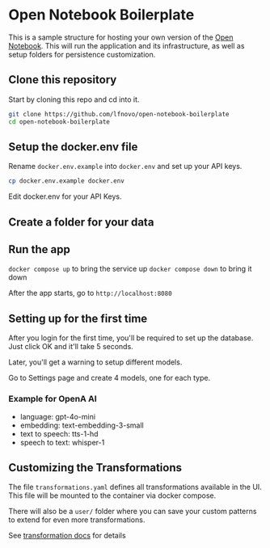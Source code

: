 # Open Notebook Boilerplate

This is a sample structure for hosting your own version of the [Open Notebook](https://github.com/lfnovo/open-notebook). This will run the application and its infrastructure, as well as setup folders for persistence customization. 

## Clone this repository

Start by cloning this repo and cd into it.

```bash
git clone https://github.com/lfnovo/open-notebook-boilerplate
cd open-notebook-boilerplate
````

## Setup the docker.env file

Rename `docker.env.example` into `docker.env` and set up your API keys.

```bash
cp docker.env.example docker.env
```

Edit docker.env for your API Keys.

## Create a folder for your data

## Run the app

`docker compose up` to bring the service up
`docker compose down` to bring it down

After the app starts, go to `http://localhost:8080`

## Setting up for the first time

After you login for the first time, you'll be required to set up the database.
Just click OK and it'll take 5 seconds. 

Later, you'll get a warning to setup different models. 

Go to Settings page and create 4 models, one for each type. 

### Example for OpenA AI

- language: gpt-4o-mini
- embedding: text-embedding-3-small
- text to speech: tts-1-hd
- speech to text: whisper-1

## Customizing the Transformations

The file `transformations.yaml` defines all transformations available in the UI. This file will be mounted to the container via docker compose. 

There will also be a `user/` folder where you can save your custom patterns to extend for even more transformations.

See [transformation docs](https://github.com/lfnovo/open-notebook/blob/main/docs/TRANSFORMATIONS.md) for details
